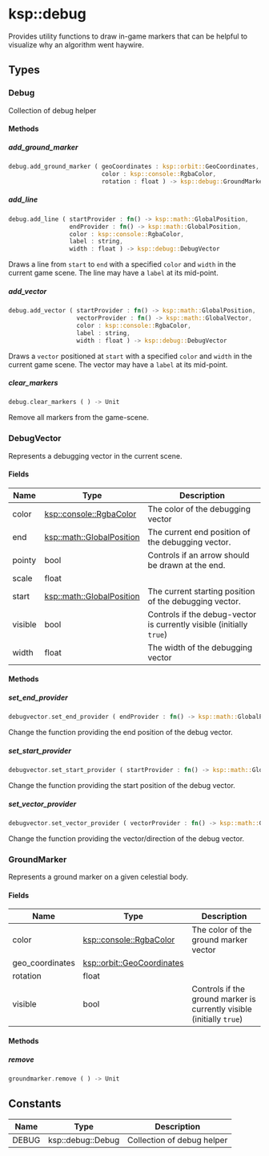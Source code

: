# ksp::debug

Provides utility functions to draw in-game markers that can be helpful to visualize why an algorithm went haywire.


## Types


### Debug

Collection of debug helper


#### Methods

##### add_ground_marker

```rust
debug.add_ground_marker ( geoCoordinates : ksp::orbit::GeoCoordinates,
                          color : ksp::console::RgbaColor,
                          rotation : float ) -> ksp::debug::GroundMarker
```



##### add_line

```rust
debug.add_line ( startProvider : fn() -> ksp::math::GlobalPosition,
                 endProvider : fn() -> ksp::math::GlobalPosition,
                 color : ksp::console::RgbaColor,
                 label : string,
                 width : float ) -> ksp::debug::DebugVector
```

Draws a line from `start` to `end` with a specified `color` and `width` in the current game scene.
The line may have a `label` at its mid-point.



##### add_vector

```rust
debug.add_vector ( startProvider : fn() -> ksp::math::GlobalPosition,
                   vectorProvider : fn() -> ksp::math::GlobalVector,
                   color : ksp::console::RgbaColor,
                   label : string,
                   width : float ) -> ksp::debug::DebugVector
```

Draws a `vector` positioned at `start` with a specified `color` and `width` in the current game scene.
The vector may have a `label` at its mid-point.



##### clear_markers

```rust
debug.clear_markers ( ) -> Unit
```

Remove all markers from the game-scene.


### DebugVector

Represents a debugging vector in the current scene.


#### Fields

Name | Type | Description
--- | --- | ---
color | [ksp::console::RgbaColor](/reference/ksp/console.md#rgbacolor) | The color of the debugging vector 
end | [ksp::math::GlobalPosition](/reference/ksp/math.md#globalposition) | The current end position of the debugging vector. 
pointy | bool | Controls if an arrow should be drawn at the end. 
scale | float | 
start | [ksp::math::GlobalPosition](/reference/ksp/math.md#globalposition) | The current starting position of the debugging vector. 
visible | bool | Controls if the debug-vector is currently visible (initially `true`) 
width | float | The width of the debugging vector 

#### Methods

##### set_end_provider

```rust
debugvector.set_end_provider ( endProvider : fn() -> ksp::math::GlobalPosition ) -> Unit
```

Change the function providing the end position of the debug vector.


##### set_start_provider

```rust
debugvector.set_start_provider ( startProvider : fn() -> ksp::math::GlobalPosition ) -> Unit
```

Change the function providing the start position of the debug vector.


##### set_vector_provider

```rust
debugvector.set_vector_provider ( vectorProvider : fn() -> ksp::math::GlobalVector ) -> Unit
```

Change the function providing the vector/direction of the debug vector.


### GroundMarker

Represents a ground marker on a given celestial body.


#### Fields

Name | Type | Description
--- | --- | ---
color | [ksp::console::RgbaColor](/reference/ksp/console.md#rgbacolor) | The color of the ground marker vector 
geo_coordinates | [ksp::orbit::GeoCoordinates](/reference/ksp/orbit.md#geocoordinates) | 
rotation | float | 
visible | bool | Controls if the ground marker is currently visible (initially `true`) 

#### Methods

##### remove

```rust
groundmarker.remove ( ) -> Unit
```



## Constants

Name | Type | Description
--- | --- | ---
DEBUG | ksp::debug::Debug | Collection of debug helper 


